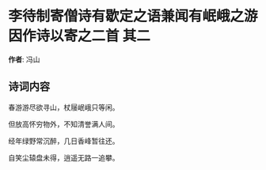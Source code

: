 # 李待制寄僧诗有歇定之语兼闻有岷峨之游因作诗以寄之二首  其二

**作者**: 冯山

## 诗词内容

春游游尽欲寻山，杖屦岷峨只等闲。

但放高怀穷物外，不知清誉满人间。

经年绿野常沉醉，几日香峰暂往还。

自笑尘辕盘未得，逍遥无路一追攀。

